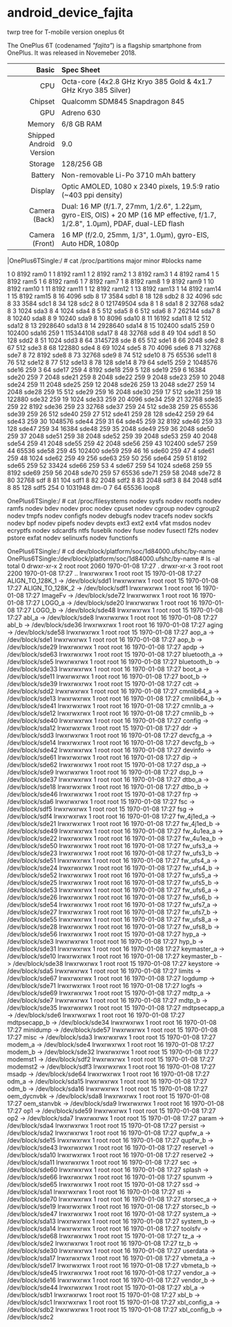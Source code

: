 
# android_device_fajita
twrp tree for T-mobile version oneplus 6t

The OnePlus 6T (codenamed _"fajita"_) is a flagship smartphone from OnePlus.
It was released in Novemeber 2018.

| Basic                   | Spec Sheet                                                                                                                     |
| -----------------------:|:------------------------------------------------------------------------------------------------------------------------------ |
| CPU                     | Octa-core (4x2.8 GHz Kryo 385 Gold & 4x1.7 GHz Kryo 385 Silver)                                                                |
| Chipset                 | Qualcomm SDM845 Snapdragon 845                                                                                                 |
| GPU                     | Adreno 630                                                                                                                     |
| Memory                  | 6/8 GB RAM                                                                                                                     |
| Shipped Android Version | 9.0                                                                                                                            |
| Storage                 | 128/256 GB                                                                                                                     |
| Battery                 | Non-removable Li-Po 3710 mAh battery                                                                                           |
| Display                 | Optic AMOLED, 1080 x 2340 pixels, 19.5:9 ratio (~403 ppi density)                                                              |
| Camera (Back)           | Dual: 16 MP (f/1.7, 27mm, 1/2.6", 1.22µm, gyro-EIS, OIS) + 20 MP (16 MP effective, f/1.7, 1/2.8", 1.0µm), PDAF, dual-LED flash |
| Camera (Front)          | 16 MP (f/2.0, 25mm, 1/3", 1.0µm), gyro-EIS, Auto HDR, 1080p   

|OnePlus6TSingle:/ # cat /proc/partitions
major minor  #blocks  name

   1        0       8192 ram0
   1        1       8192 ram1
   1        2       8192 ram2
   1        3       8192 ram3
   1        4       8192 ram4
   1        5       8192 ram5
   1        6       8192 ram6
   1        7       8192 ram7
   1        8       8192 ram8
   1        9       8192 ram9
   1       10       8192 ram10
   1       11       8192 ram11
   1       12       8192 ram12
   1       13       8192 ram13
   1       14       8192 ram14
   1       15       8192 ram15
   8       16       4096 sdb
   8       17       3584 sdb1
   8       18        128 sdb2
   8       32       4096 sdc
   8       33       3584 sdc1
   8       34        128 sdc2
   8        0  121749504 sda
   8        1          8 sda1
   8        2      32768 sda2
   8        3       1024 sda3
   8        4       1024 sda4
   8        5        512 sda5
   8        6        512 sda6
   8        7     262144 sda7
   8        8      10240 sda8
   8        9      10240 sda9
   8       10       8096 sda10
   8       11      16192 sda11
   8       12        512 sda12
   8       13    2928640 sda13
   8       14    2928640 sda14
   8       15     102400 sda15
 259        0     102400 sda16
 259        1  115344108 sda17
   8       48      32768 sdd
   8       49        104 sdd1
   8       50        128 sdd2
   8       51       1024 sdd3
   8       64    3145728 sde
   8       65        512 sde1
   8       66       2048 sde2
   8       67        512 sde3
   8       68     122880 sde4
   8       69       1024 sde5
   8       70       4096 sde6
   8       71      32768 sde7
   8       72       8192 sde8
   8       73      32768 sde9
   8       74        512 sde10
   8       75      65536 sde11
   8       76        512 sde12
   8       77        512 sde13
   8       78        128 sde14
   8       79         64 sde15
 259        2    1048576 sde16
 259        3         64 sde17
 259        4       8192 sde18
 259        5        128 sde19
 259        6      16384 sde20
 259        7       2048 sde21
 259        8       2048 sde22
 259        9       2048 sde23
 259       10       2048 sde24
 259       11       2048 sde25
 259       12       2048 sde26
 259       13       2048 sde27
 259       14       2048 sde28
 259       15        512 sde29
 259       16       2048 sde30
 259       17        512 sde31
 259       18     122880 sde32
 259       19       1024 sde33
 259       20       4096 sde34
 259       21      32768 sde35
 259       22       8192 sde36
 259       23      32768 sde37
 259       24        512 sde38
 259       25      65536 sde39
 259       26        512 sde40
 259       27        512 sde41
 259       28        128 sde42
 259       29         64 sde43
 259       30    1048576 sde44
 259       31         64 sde45
 259       32       8192 sde46
 259       33        128 sde47
 259       34      16384 sde48
 259       35       2048 sde49
 259       36       2048 sde50
 259       37       2048 sde51
 259       38       2048 sde52
 259       39       2048 sde53
 259       40       2048 sde54
 259       41       2048 sde55
 259       42       2048 sde56
 259       43     102400 sde57
 259       44      65536 sde58
 259       45     102400 sde59
 259       46         16 sde60
 259       47          4 sde61
 259       48       1024 sde62
 259       49        256 sde63
 259       50        256 sde64
 259       51       8192 sde65
 259       52      33424 sde66
 259       53          4 sde67
 259       54       1024 sde68
 259       55       8192 sde69
 259       56       2048 sde70
 259       57      65536 sde71
 259       58       2048 sde72
   8       80      32768 sdf
   8       81        104 sdf1
   8       82       2048 sdf2
   8       83       2048 sdf3
   8       84       2048 sdf4
   8       85        128 sdf5
 254        0    1031948 dm-0
   7       64      65536 loop8

OnePlus6TSingle:/ # cat /proc/filesystems
nodev	sysfs
nodev	rootfs
nodev	ramfs
nodev	bdev
nodev	proc
nodev	cpuset
nodev	cgroup
nodev	cgroup2
nodev	tmpfs
nodev	configfs
nodev	debugfs
nodev	tracefs
nodev	sockfs
nodev	bpf
nodev	pipefs
nodev	devpts
	ext3
	ext2
	ext4
	vfat
	msdos
nodev	ecryptfs
nodev	sdcardfs
	ntfs
	fuseblk
nodev	fuse
nodev	fusectl
	f2fs
nodev	pstore
	exfat
nodev	selinuxfs
nodev	functionfs

OnePlus6TSingle:/ # cd dev/block/platform/soc/1d84000.ufshc/by-name
OnePlus6TSingle:/dev/block/platform/soc/1d84000.ufshc/by-name # ls -al
total 0
drwxr-xr-x 2 root root 2060 1970-01-08 17:27 .
drwxr-xr-x 3 root root 2200 1970-01-08 17:27 ..
lrwxrwxrwx 1 root root   15 1970-01-08 17:27 ALIGN_TO_128K_1 -> /dev/block/sdd1
lrwxrwxrwx 1 root root   15 1970-01-08 17:27 ALIGN_TO_128K_2 -> /dev/block/sdf1
lrwxrwxrwx 1 root root   16 1970-01-08 17:27 ImageFv -> /dev/block/sde72
lrwxrwxrwx 1 root root   16 1970-01-08 17:27 LOGO_a -> /dev/block/sde20
lrwxrwxrwx 1 root root   16 1970-01-08 17:27 LOGO_b -> /dev/block/sde48
lrwxrwxrwx 1 root root   15 1970-01-08 17:27 abl_a -> /dev/block/sde8
lrwxrwxrwx 1 root root   16 1970-01-08 17:27 abl_b -> /dev/block/sde36
lrwxrwxrwx 1 root root   16 1970-01-08 17:27 aging -> /dev/block/sde58
lrwxrwxrwx 1 root root   15 1970-01-08 17:27 aop_a -> /dev/block/sde1
lrwxrwxrwx 1 root root   16 1970-01-08 17:27 aop_b -> /dev/block/sde29
lrwxrwxrwx 1 root root   16 1970-01-08 17:27 apdp -> /dev/block/sde63
lrwxrwxrwx 1 root root   15 1970-01-08 17:27 bluetooth_a -> /dev/block/sde5
lrwxrwxrwx 1 root root   16 1970-01-08 17:27 bluetooth_b -> /dev/block/sde33
lrwxrwxrwx 1 root root   16 1970-01-08 17:27 boot_a -> /dev/block/sde11
lrwxrwxrwx 1 root root   16 1970-01-08 17:27 boot_b -> /dev/block/sde39
lrwxrwxrwx 1 root root   15 1970-01-08 17:27 cdt -> /dev/block/sdd2
lrwxrwxrwx 1 root root   16 1970-01-08 17:27 cmnlib64_a -> /dev/block/sde13
lrwxrwxrwx 1 root root   16 1970-01-08 17:27 cmnlib64_b -> /dev/block/sde41
lrwxrwxrwx 1 root root   16 1970-01-08 17:27 cmnlib_a -> /dev/block/sde12
lrwxrwxrwx 1 root root   16 1970-01-08 17:27 cmnlib_b -> /dev/block/sde40
lrwxrwxrwx 1 root root   16 1970-01-08 17:27 config -> /dev/block/sda12
lrwxrwxrwx 1 root root   15 1970-01-08 17:27 ddr -> /dev/block/sdd3
lrwxrwxrwx 1 root root   16 1970-01-08 17:27 devcfg_a -> /dev/block/sde14
lrwxrwxrwx 1 root root   16 1970-01-08 17:27 devcfg_b -> /dev/block/sde42
lrwxrwxrwx 1 root root   16 1970-01-08 17:27 devinfo -> /dev/block/sde61
lrwxrwxrwx 1 root root   16 1970-01-08 17:27 dip -> /dev/block/sde62
lrwxrwxrwx 1 root root   15 1970-01-08 17:27 dsp_a -> /dev/block/sde9
lrwxrwxrwx 1 root root   16 1970-01-08 17:27 dsp_b -> /dev/block/sde37
lrwxrwxrwx 1 root root   16 1970-01-08 17:27 dtbo_a -> /dev/block/sde18
lrwxrwxrwx 1 root root   16 1970-01-08 17:27 dtbo_b -> /dev/block/sde46
lrwxrwxrwx 1 root root   15 1970-01-08 17:27 frp -> /dev/block/sda6
lrwxrwxrwx 1 root root   15 1970-01-08 17:27 fsc -> /dev/block/sdf5
lrwxrwxrwx 1 root root   15 1970-01-08 17:27 fsg -> /dev/block/sdf4
lrwxrwxrwx 1 root root   16 1970-01-08 17:27 fw_4j1ed_a -> /dev/block/sde21
lrwxrwxrwx 1 root root   16 1970-01-08 17:27 fw_4j1ed_b -> /dev/block/sde49
lrwxrwxrwx 1 root root   16 1970-01-08 17:27 fw_4u1ea_a -> /dev/block/sde22
lrwxrwxrwx 1 root root   16 1970-01-08 17:27 fw_4u1ea_b -> /dev/block/sde50
lrwxrwxrwx 1 root root   16 1970-01-08 17:27 fw_ufs3_a -> /dev/block/sde23
lrwxrwxrwx 1 root root   16 1970-01-08 17:27 fw_ufs3_b -> /dev/block/sde51
lrwxrwxrwx 1 root root   16 1970-01-08 17:27 fw_ufs4_a -> /dev/block/sde24
lrwxrwxrwx 1 root root   16 1970-01-08 17:27 fw_ufs4_b -> /dev/block/sde52
lrwxrwxrwx 1 root root   16 1970-01-08 17:27 fw_ufs5_a -> /dev/block/sde25
lrwxrwxrwx 1 root root   16 1970-01-08 17:27 fw_ufs5_b -> /dev/block/sde53
lrwxrwxrwx 1 root root   16 1970-01-08 17:27 fw_ufs6_a -> /dev/block/sde26
lrwxrwxrwx 1 root root   16 1970-01-08 17:27 fw_ufs6_b -> /dev/block/sde54
lrwxrwxrwx 1 root root   16 1970-01-08 17:27 fw_ufs7_a -> /dev/block/sde27
lrwxrwxrwx 1 root root   16 1970-01-08 17:27 fw_ufs7_b -> /dev/block/sde55
lrwxrwxrwx 1 root root   16 1970-01-08 17:27 fw_ufs8_a -> /dev/block/sde28
lrwxrwxrwx 1 root root   16 1970-01-08 17:27 fw_ufs8_b -> /dev/block/sde56
lrwxrwxrwx 1 root root   15 1970-01-08 17:27 hyp_a -> /dev/block/sde3
lrwxrwxrwx 1 root root   16 1970-01-08 17:27 hyp_b -> /dev/block/sde31
lrwxrwxrwx 1 root root   16 1970-01-08 17:27 keymaster_a -> /dev/block/sde10
lrwxrwxrwx 1 root root   16 1970-01-08 17:27 keymaster_b -> /dev/block/sde38
lrwxrwxrwx 1 root root   15 1970-01-08 17:27 keystore -> /dev/block/sda5
lrwxrwxrwx 1 root root   16 1970-01-08 17:27 limits -> /dev/block/sde67
lrwxrwxrwx 1 root root   16 1970-01-08 17:27 logdump -> /dev/block/sde71
lrwxrwxrwx 1 root root   16 1970-01-08 17:27 logfs -> /dev/block/sde69
lrwxrwxrwx 1 root root   15 1970-01-08 17:27 mdtp_a -> /dev/block/sde7
lrwxrwxrwx 1 root root   16 1970-01-08 17:27 mdtp_b -> /dev/block/sde35
lrwxrwxrwx 1 root root   15 1970-01-08 17:27 mdtpsecapp_a -> /dev/block/sde6
lrwxrwxrwx 1 root root   16 1970-01-08 17:27 mdtpsecapp_b -> /dev/block/sde34
lrwxrwxrwx 1 root root   16 1970-01-08 17:27 minidump -> /dev/block/sde57
lrwxrwxrwx 1 root root   15 1970-01-08 17:27 misc -> /dev/block/sda3
lrwxrwxrwx 1 root root   15 1970-01-08 17:27 modem_a -> /dev/block/sde4
lrwxrwxrwx 1 root root   16 1970-01-08 17:27 modem_b -> /dev/block/sde32
lrwxrwxrwx 1 root root   15 1970-01-08 17:27 modemst1 -> /dev/block/sdf2
lrwxrwxrwx 1 root root   15 1970-01-08 17:27 modemst2 -> /dev/block/sdf3
lrwxrwxrwx 1 root root   16 1970-01-08 17:27 msadp -> /dev/block/sde64
lrwxrwxrwx 1 root root   16 1970-01-08 17:27 odm_a -> /dev/block/sda15
lrwxrwxrwx 1 root root   16 1970-01-08 17:27 odm_b -> /dev/block/sda16
lrwxrwxrwx 1 root root   15 1970-01-08 17:27 oem_dycnvbk -> /dev/block/sda8
lrwxrwxrwx 1 root root   15 1970-01-08 17:27 oem_stanvbk -> /dev/block/sda9
lrwxrwxrwx 1 root root   16 1970-01-08 17:27 op1 -> /dev/block/sde59
lrwxrwxrwx 1 root root   15 1970-01-08 17:27 op2 -> /dev/block/sda7
lrwxrwxrwx 1 root root   15 1970-01-08 17:27 param -> /dev/block/sda4
lrwxrwxrwx 1 root root   15 1970-01-08 17:27 persist -> /dev/block/sda2
lrwxrwxrwx 1 root root   16 1970-01-08 17:27 qupfw_a -> /dev/block/sde15
lrwxrwxrwx 1 root root   16 1970-01-08 17:27 qupfw_b -> /dev/block/sde43
lrwxrwxrwx 1 root root   16 1970-01-08 17:27 reserve1 -> /dev/block/sda10
lrwxrwxrwx 1 root root   16 1970-01-08 17:27 reserve2 -> /dev/block/sda11
lrwxrwxrwx 1 root root   16 1970-01-08 17:27 sec -> /dev/block/sde60
lrwxrwxrwx 1 root root   16 1970-01-08 17:27 splash -> /dev/block/sde66
lrwxrwxrwx 1 root root   16 1970-01-08 17:27 spunvm -> /dev/block/sde65
lrwxrwxrwx 1 root root   15 1970-01-08 17:27 ssd -> /dev/block/sda1
lrwxrwxrwx 1 root root   16 1970-01-08 17:27 sti -> /dev/block/sde70
lrwxrwxrwx 1 root root   16 1970-01-08 17:27 storsec_a -> /dev/block/sde19
lrwxrwxrwx 1 root root   16 1970-01-08 17:27 storsec_b -> /dev/block/sde47
lrwxrwxrwx 1 root root   16 1970-01-08 17:27 system_a -> /dev/block/sda13
lrwxrwxrwx 1 root root   16 1970-01-08 17:27 system_b -> /dev/block/sda14
lrwxrwxrwx 1 root root   16 1970-01-08 17:27 toolsfv -> /dev/block/sde68
lrwxrwxrwx 1 root root   15 1970-01-08 17:27 tz_a -> /dev/block/sde2
lrwxrwxrwx 1 root root   16 1970-01-08 17:27 tz_b -> /dev/block/sde30
lrwxrwxrwx 1 root root   16 1970-01-08 17:27 userdata -> /dev/block/sda17
lrwxrwxrwx 1 root root   16 1970-01-08 17:27 vbmeta_a -> /dev/block/sde17
lrwxrwxrwx 1 root root   16 1970-01-08 17:27 vbmeta_b -> /dev/block/sde45
lrwxrwxrwx 1 root root   16 1970-01-08 17:27 vendor_a -> /dev/block/sde16
lrwxrwxrwx 1 root root   16 1970-01-08 17:27 vendor_b -> /dev/block/sde44
lrwxrwxrwx 1 root root   15 1970-01-08 17:27 xbl_a -> /dev/block/sdb1
lrwxrwxrwx 1 root root   15 1970-01-08 17:27 xbl_b -> /dev/block/sdc1
lrwxrwxrwx 1 root root   15 1970-01-08 17:27 xbl_config_a -> /dev/block/sdb2
lrwxrwxrwx 1 root root   15 1970-01-08 17:27 xbl_config_b -> /dev/block/sdc2
